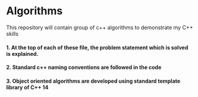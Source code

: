 # Algorithms
This repository will contain group of c++ algorithms to demonstrate my C++ skills

#### 1. At the top of each of these file, the problem statement which is solved is explained.
#### 2. Standard c++ naming conventions are followed in the code
#### 3. Object oriented algorithms are developed using standard template library of C++ 14

